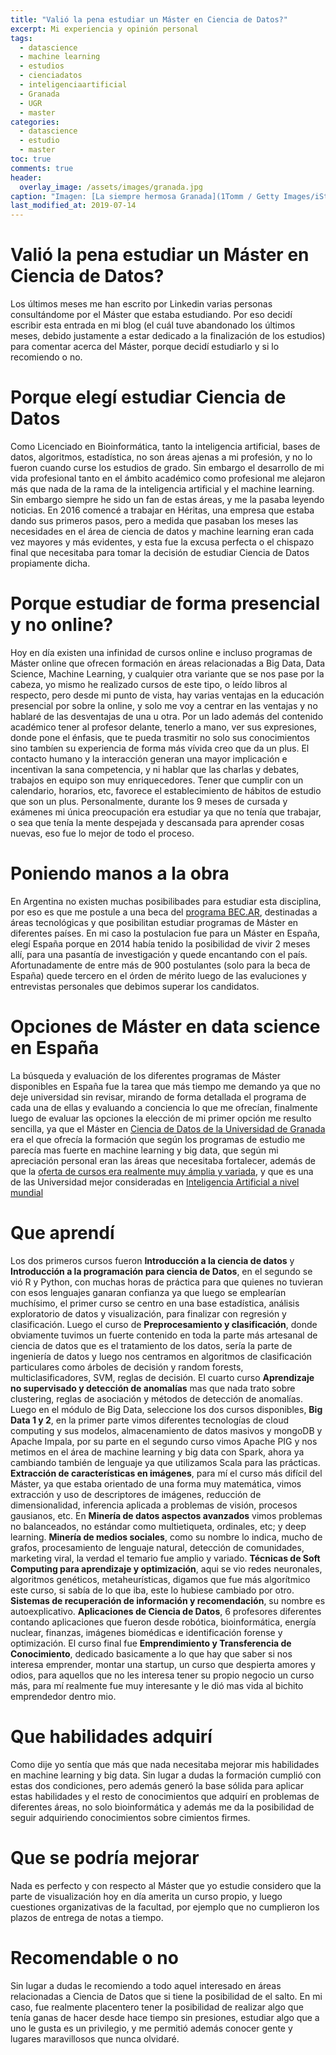 ```yaml
---
title: "Valió la pena estudiar un Máster en Ciencia de Datos?"
excerpt: Mi experiencia y opinión personal
tags:
  - datascience
  - machine learning
  - estudios
  - cienciadatos
  - inteligenciaartificial
  - Granada
  - UGR
  - master
categories:
  - datascience
  - estudio
  - master
toc: true
comments: true
header:
  overlay_image: /assets/images/granada.jpg
caption: "Imagen: [La siempre hermosa Granada](1Tomm / Getty Images/iStockphoto /Archivo)"
last_modified_at: 2019-07-14
---
```



# Valió la pena estudiar un Máster en Ciencia de Datos?

Los últimos meses me han escrito por Linkedin varias personas consultándome por el Máster que estaba estudiando. Por eso decidí escribir esta entrada en mi blog (el cuál tuve abandonado los últimos meses, debido justamente a estar dedicado a la finalización de los estudios) para comentar acerca del Máster, porque decidí estudiarlo y si lo recomiendo o no.

# Porque elegí estudiar Ciencia de Datos

Como Licenciado en Bioinformática, tanto la inteligencia artificial, bases de datos, algoritmos, estadística, no son áreas ajenas a mi profesión, y no lo fueron cuando curse los estudios de grado. Sin embargo el desarrollo de mi vida profesional tanto en el ámbito académico como profesional me alejaron más que nada de la rama de la inteligencia artificial y el machine learning. Sin embargo siempre he sido un fan de estas áreas, y me la pasaba leyendo noticias. En 2016 comencé a trabajar en Héritas, una empresa que estaba dando sus primeros pasos, pero a medida que pasaban los meses las necesidades en el área de ciencia de datos y machine learning eran cada vez mayores y más evidentes, y esta fue la excusa perfecta o el chispazo final que necesitaba para tomar la decisión de estudiar Ciencia de Datos propiamente dicha. 

# Porque estudiar de forma presencial y no online?

Hoy en día existen una infinidad de cursos online e incluso programas de Máster online que ofrecen formación en áreas relacionadas a Big Data, Data Science, Machine Learning, y cualquier otra variante que se nos pase por la cabeza, yo mismo he realizado cursos de este tipo, o leído libros al respecto, pero desde mi punto de vista, hay varias ventajas en la educación presencial por sobre la online, y solo me voy a centrar en las ventajas y no hablaré de las desventajas de una u otra. Por un lado además del contenido académico tener al profesor delante, tenerlo a mano, ver sus expresiones, donde pone el énfasis, que te pueda trasmitir no solo sus conocimientos sino tambíen su experiencia de forma más vívida creo que da un plus. El contacto humano y la interacción generan una mayor implicación e incentivan la sana competencia, y ni hablar que las charlas y debates, trabajos en equipo son muy enriquecedores. Tener que cumplir con un calendario, horarios, etc, favorece el establecimiento de hábitos de estudio que son un plus. Personalmente, durante los 9 meses de cursada y exámenes mi única preocupación era estudiar ya que no tenía que trabajar, o sea que tenía la mente despejada y descansada para aprender cosas nuevas, eso fue lo mejor de todo el proceso.

# Poniendo manos a la obra

En Argentina no existen muchas posibilibades para estudiar esta disciplina, por eso es que me postule a una beca del [programa BEC.AR](https://www.argentina.gob.ar/becar), destinadas a áreas tecnológicas y que posibilitan estudiar programas de Máster en diferentes países. En mi caso la postulacion fue para un Máster en España, elegí España porque en 2014 había tenido la posibilidad de vivir 2 meses allí, para una pasantía de investigación y quede encantando con el país. Afortunadamente de entre más de 900 postulantes (solo para la beca de España) quede tercero en el órden de mérito luego de las evaluciones y entrevistas personales que debimos superar los candidatos.

# Opciones de Máster en data science en España

La búsqueda y evaluación de los diferentes programas de Máster disponibles en España fue la tarea que más tiempo me demando ya que no deje universidad sin revisar, mirando de forma detallada el programa de cada una de ellas y evaluando a conciencia lo que me ofrecían, finalmente luego de evaluar las opciones la elección de mi primer opción me resulto sencilla, ya que el Máster en [Ciencia de Datos de la Universidad de Granada](https://masteres.ugr.es/datcom/) era el que ofrecía la formación que según los programas de estudio me parecía mas fuerte en machine learning y big data, que según mi apreciación personal eran las áreas que necesitaba fortalecer, además de que la [oferta de cursos era realmente muy ámplia y variada](https://masteres.ugr.es/datcom/pages/info_academica/plan_estudios), y que es una de las Universidad mejor consideradas en [Inteligencia Artificial a nivel mundial](https://www.granadahoy.com/granada/UGR-referencia-internacional-Inteligencia-Artificial_0_1281472152.html)

# Que aprendí

Los dos primeros cursos fueron **Introducción a la ciencia de datos** y **Introducción a la programación para ciencia de Datos**, en el segundo se vió R y Python, con muchas horas de práctica para que quienes no tuvieran con esos lenguajes ganaran confianza ya que luego se emplearían muchísimo, el primer curso se centro en una base estadística, análisis exploratorio de datos y visualización, para finalizar con regresión y clasificación. Luego el curso de **Preprocesamiento y clasificación**, donde obviamente tuvimos un fuerte contenido en toda la parte más artesanal de ciencia de datos que es el tratamiento de los datos, sería la parte de ingeniería de datos y luego nos centramos en algoritmos de clasificación particulares como árboles de decisión y random forests, multiclasificadores, SVM, reglas de decisión. El cuarto curso **Aprendizaje no supervisado y detección de anomalías** mas que nada trato sobre clustering, reglas de asociación y métodos de detección de anomalías. Luego en el módulo de Big Data, seleccione los dos cursos disponibles, **Big Data 1 y 2**, en la primer parte vimos diferentes tecnologías de cloud computing y sus modelos, almacenamiento de datos masivos y mongoDB y Apache Impala, por su parte en el segundo curso vimos Apache PIG y nos metimos en el área de machine learning y big data con Spark, ahora ya cambiando también de lenguaje ya que utilizamos Scala para las prácticas. **Extracción de características en imágenes**, para mí el curso más difícil del Máster, ya que estaba orientado de una forma muy matemática, vimos extracción y uso de descriptores de imágenes, reducción de dimensionalidad, inferencia aplicada a problemas de visión, procesos gausianos, etc. En **Minería de datos aspectos avanzados** vimos problemas no balanceados, no estándar como multietiqueta, ordinales, etc; y deep learning. **Minería de medios sociales**, como su nombre lo indica, mucho de grafos, procesamiento de lenguaje natural, detección de comunidades, marketing viral, la verdad el temario fue amplio y variado. **Técnicas de Soft Computing para aprendizaje y optimización**, aqui se vio redes neuronales, algoritmos genéticos, metaheurísticas, digamos que fue más algorítmico este curso, si sabía de lo que iba, este lo hubiese cambiado por otro. **Sistemas de recuperación de información y recomendación**, su nombre es autoexplicativo. **Aplicaciones de Ciencia de Datos**, 6 profesores diferentes contando aplicaciones que fueron desde robótica, bioinformática, energía nuclear, finanzas, imágenes biomédicas e identificación forense y optimización. El curso final fue **Emprendimiento y Transferencia de Conocimiento**, dedicado basicamente a lo que hay que saber si nos interesa emprender, montar una startup, un curso que despierta amores y odios, para aquellos que no les interesa tener su propio negocio un curso más, para mí realmente fue muy interesante y le dió mas vida al bichito emprendedor dentro mio.

# Que habilidades adquirí

Como dije yo sentía que más que nada necesitaba mejorar mis habilidades en machine learning y big data. Sin lugar a dudas la formación cumplió con estas dos condiciones, pero además generó la base sólida para aplicar estas habilidades y el resto de conocimientos que adquirí en problemas de diferentes áreas, no solo bioinformática y además me da la posibilidad de seguir adquiriendo conocimientos sobre cimientos firmes.


# Que se podría mejorar

Nada es perfecto y con respecto al Máster que yo estudie considero que la parte de visualización hoy en día amerita un curso propio, y luego cuestiones organizativas de la facultad, por ejemplo que no cumplieron los plazos de entrega de notas a tiempo.

# Recomendable o no

Sin lugar a dudas le recomiendo a todo aquel interesado en áreas relacionadas a Ciencia de Datos que si tiene la posibilidad de el salto. En mi caso, fue realmente placentero tener la posibilidad de realizar algo que tenía ganas de hacer desde hace tiempo sin presiones, estudiar algo que a uno le gusta es un privilegio, y me permitió además conocer gente y lugares maravillosos que nunca olvidaré.


